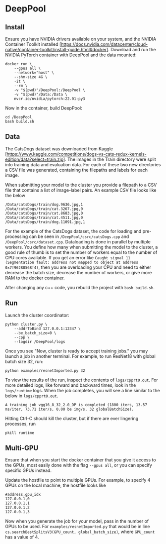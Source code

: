 # DeepPool

## Install

Ensure you have NVIDIA drivers available on your system, and the NVIDIA Container Toolkit installed [https://docs.nvidia.com/datacenter/cloud-native/container-toolkit/install-guide.html#docker].
Download and run the NVIDIA PyTorch container with DeepPool and the data mounted:
```
docker run \
    --gpus all \
    --network="host" \
    --shm-size 4G \
    -it \
    --rm \
    -v "$(pwd)"/DeepPool:/DeepPool \
    -v "$(pwd)"/Data:/Data \
    nvcr.io/nvidia/pytorch:22.01-py3
```

Now in the container, build DeepPool:
```
cd /DeepPool
bash build.sh
```

## Data

The CatsDogs dataset was downloaded from Kaggle [https://www.kaggle.com/competitions/dogs-vs-cats-redux-kernels-edition/data?select=train.zip]. The images in the Train directory were split into training data and evaluation data. For each of these two new directories a CSV file was generated, containing the filepaths and labels for each image.

When submitting your model to the cluster you provide a filepath to a CSV file that contains a list of image-label pairs. An example CSV file looks like the below
```
/Data/catsDogs/train/dog.9636.jpg,1
/Data/catsDogs/train/cat.3267.jpg,0
/Data/catsDogs/train/cat.8683.jpg,0
/Data/catsDogs/train/cat.4511.jpg,0
/Data/catsDogs/train/dog.11091.jpg,1
```

For the example of the CatsDogs dataset, the code for loading and pre-processing can be seen in `/DeepPool/csrc/catsDogs.cpp` and `/DeepPool/csrc/dataset.cpp`. Dataloading is done in parallel by multiple workers. You define how many when submitting the model to the cluster, a good rule of thumb is to set the number of workers equal to the number of CPU cores available. If you get an error like `Caught signal 11 (Segmentation fault: address not mapped to object at address 0x7f96280568f4)`, then you are overloading your CPU and need to either decrease the batch size, decrease the number of workers, or give more RAM to the docker container.

After changing any c++ code, you rebuild the project with `bash build.sh`.

## Run

Launch the cluster coordinator:
```
python cluster.py \
    --addrToBind 127.0.0.1:12347 \
    --be_batch_size=0 \
    --cpp \
    --logdir /DeepPool/logs
```

Once you see "Now, cluster is ready to accept training jobs." you may launch a job in another terminal.
For example, to run ResNet18 with global batch size 32, run:
```
python examples/resnetImported.py 32
```

To view the results of the run, inspect the contents of `logs/cpprt0.out`. For more detailed logs, like forward and backward times, look in the `logs/runtime` logs. When the job completes, you will see a line similar to the below in `logs/cpprt0.out`.
```
A training job vgg16_8_32_2.0_DP is completed (1800 iters, 13.57 ms/iter, 73.71 iter/s, 0.00 be img/s, 32 globalBatchSize).
```

Hitting Ctrl-C should kill the cluster, but if there are ever lingering processes, run
```
pkill runtime
```

## Multi-GPU

Ensure that when you start the docker container that you give it access to the GPUs, most easily done with the flag `--gpus all`, or you can specify specific GPUs instead.

Update the hostfile to point to multiple GPUs. For example, to specify 4 GPUs on the local machine, the hostfile looks like
```
#address,gpu_idx
127.0.0.1,0
127.0.0.1,1
127.0.0.1,2
127.0.0.1,3
```

Now when you generate the job for your model, pass in the number of GPUs to be used. For `examples/resnetImported.py` that would be in line `cs.searchBestSplitsV3(GPU_count, global_batch_size)`, where `GPU_count` has a value of 4.